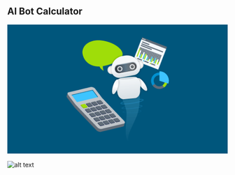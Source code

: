 ## AI Bot Calculator

<img src="chatbot.png">

![alt text](https://github.com/TahirIqbalGit/AI-Bot-Calulator/blob/master/chatbot.png?raw=true)